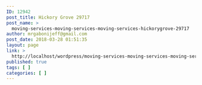 ```yaml
---
ID: 12942
post_title: Hickory Grove 29717
post_name: >
  moving-services-moving-services-moving-services-hickorygrove-29717
author: mrgabonijeff@gmail.com
post_date: 2018-03-28 01:51:35
layout: page
link: >
  http://localhost/wordpress/moving-services-moving-services-moving-services-hickorygrove-29717/
published: true
tags: [ ]
categories: [ ]
---
```

